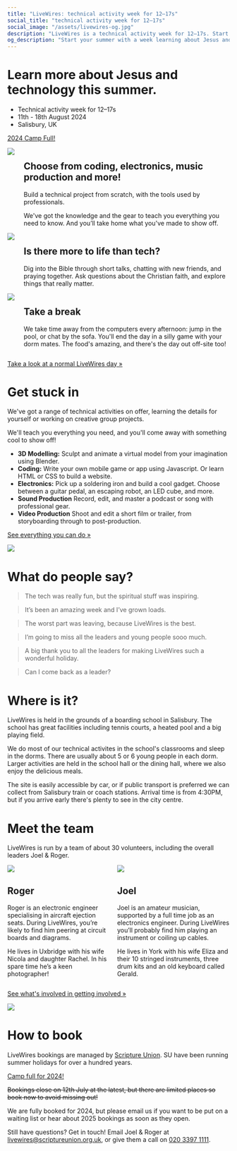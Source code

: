 ```yaml
---
title: "LiveWires: technical activity week for 12–17s"
social_title: "technical activity week for 12–17s"
social_image: "/assets/livewires-og.jpg"
description: "LiveWires is a technical activity week for 12–17s. Start your summer learning about Jesus and technology."
og_description: "Start your summer with a week learning about Jesus and technology."
---
```


<h1 class="page-title">Learn more about Jesus and technology this summer.</h1>

* Technical activity week for 12–17s
* 11th - 18th August 2024
* Salisbury, UK

<a class="cta" href="https://events.scriptureunion.org.uk/event.php?id=1136" target="blank" rel="noopener" id="book-now">2024 Camp Full!</a>

<div class="columns columns-reverse">
<img src="/assets/photo/2022/electronics.jpg">
<div>

## Choose from coding, electronics, music production and more!

Build a technical project from scratch, with the tools used by professionals.

We've got the knowledge and the gear to teach you everything you need to know. And you’ll take home what you've made to show off.

</div>
</div>

<div class="columns">
<img src="/assets/photo/2019-talk.jpg">
<div>

## Is there more to life than tech?

Dig into the Bible through short talks, chatting with new friends, and praying together. Ask questions about the Christian faith, and explore things that really matter.

</div>
</div>

<div class="columns columns-reverse">
<img src="/assets/photo/2019-board-games.jpg">
<div>

## Take a break

We take time away from the computers every afternoon: jump in the pool, or chat by the sofa. You'll end the day in a silly game with your dorm mates. The food's amazing, and there's the day out off-site too!

</div>
</div>

[Take a look at a normal LiveWires day »](/day/)

# Get stuck in

We've got a range of technical activities on offer, learning the details for yourself or working on creative group projects.

We'll teach you everything you need, and you'll come away with something cool to show off!

* **3D Modelling:** Sculpt and animate a virtual model from your imagination using Blender.
* **Coding:** Write your own mobile game or app using Javascript. Or learn HTML or CSS to build a website.
* **Electronics:** Pick up a soldering iron and build a cool gadget. Choose between a guitar pedal, an escaping robot, an LED cube, and more.
* **Sound Production** Record, edit, and master a podcast or song with professional gear.
* **Video Production** Shoot and edit a short film or trailer, from storyboarding through to post-production.

[See everything you can do »](/tech/)

<img src="/assets/photo/2022/dualscreens.jpg" />


# What do people say?

> The tech was really fun, but the spiritual stuff was inspiring.

> It’s been an amazing week and I’ve grown loads.

> The worst part was leaving, because LiveWires is the best.

> I’m going to miss all the leaders and young people sooo much.

> A big thank you to all the leaders for making LiveWires such a wonderful holiday.

> Can I come back as a leader?


# Where is it?

LiveWires is held in the grounds of a boarding school in Salisbury. The school has great facilities including tennis courts, a heated pool and a big playing field.

We do most of our technical activites in the school's classrooms and sleep in the dorms. There are usually about 5 or 6 young people in each dorm. Larger activities are held in the school hall or the dining hall, where we also enjoy the delicious meals.

The site is easily accessible by car, or if public transport is preferred we can collect from Salisbury train or coach stations. Arrival time is from 4:30PM, but if you arrive early there's plenty to see in the city centre.


# Meet the team

LiveWires is run by a team of about 30 volunteers,
including the overall leaders Joel & Roger.

<div class="columns">
<div>
<div class="person-headshot">
  <img src="/assets/photo/roger.jpg">
  <h2>Roger</h2>
</div>
<div class="person-bio">

Roger is an electronic engineer specialising in aircraft ejection seats. During LiveWires, you’re likely to find him peering at circuit boards and diagrams.

He lives in Uxbridge with his wife Nicola and daughter Rachel. In his spare time he’s a keen photographer!

</div>
</div>
<div>
<div class="person-headshot">
  <img src="/assets/photo/joel.jpg">
  <h2>Joel</h2>
</div>
<div class="person-bio">

Joel is an amateur musician, supported by a full time job as an electronics engineer. During LiveWires you’ll probably find him playing an instrument or coiling up cables.

He lives in York with his wife Eliza and their 10 stringed instruments, three drum kits and an old keyboard called Gerald.

</div>
</div>
</div>

[See what's involved in getting involved »](/helping/)

<img src="/assets/photo/2022/team.jpg" />


# How to book <a id="book"></a>

LiveWires bookings are managed by [Scripture Union](https://events.scriptureunion.org.uk/). SU have been running summer holidays for over a hundred years.

<a class="cta" href="https://events.scriptureunion.org.uk/event.php?id=1136" target="blank" rel="noopener" id="book-now">Camp full for 2024!</a>

<del>Bookings close on 12th July at the latest, but there are limited places so book now to avoid missing out!</del>

We are fully booked for 2024, but please email us if you want to be put on a waiting list or hear about 2025 bookings as soon as they open.

Still have questions? Get in touch! Email Joel &amp; Roger at <a href="&#109;&#97;&#105;&#108;&#116;&#111;&#58;&#108;&#105;&#118;&#101;&#119;&#105;&#114;&#101;&#115;&#64;&#115;&#99;&#114;&#105;&#112;&#116;&#117;&#114;&#101;&#117;&#110;&#105;&#111;&#110;&#46;&#111;&#114;&#103;&#46;&#117;&#107;">&#108;&#105;&#118;&#101;&#119;&#105;&#114;&#101;&#115;&#64;&#115;&#99;&#114;&#105;&#112;&#116;&#117;&#114;&#101;&#117;&#110;&#105;&#111;&#110;&#46;&#111;&#114;&#103;&#46;&#117;&#107;</a>,
or give them a call on [020 3397 1111](tel:02033971111).

